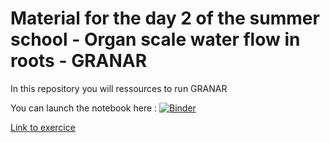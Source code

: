 
# Material for the day 2 of the summer school - Organ scale water flow in roots - GRANAR

In this repository you will ressources to run GRANAR

You can launch the notebook here : [![Binder](https://mybinder.org/badge_logo.svg)](https://mybinder.org/v2/gh/water-fluxes/day-2-organ-scale/HEAD)

[Link to exercice](https://docs.google.com/document/d/1crgpLBqU6icGpLx3ELCogak-mMBcTnY2HQhHXXES4tU/edit?usp=sharing)

